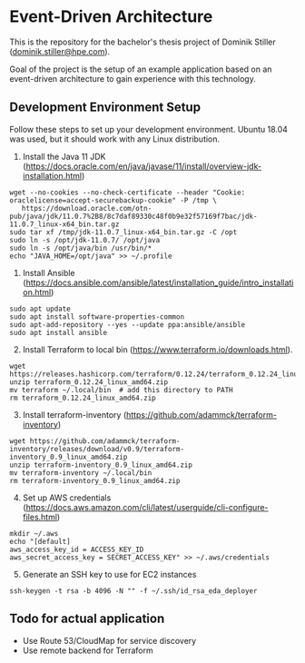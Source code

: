 # Event-Driven Architecture

This is the repository for the bachelor's thesis project of Dominik Stiller (dominik.stiller@hpe.com).

Goal of the project is the setup of an example application based on an event-driven architecture to gain experience with this technology.


## Development Environment Setup

Follow these steps to set up your development environment. Ubuntu 18.04 was used, but it should work with any Linux distribution.

1. Install the Java 11 JDK (https://docs.oracle.com/en/java/javase/11/install/overview-jdk-installation.html)
```
wget --no-cookies --no-check-certificate --header "Cookie: oraclelicense=accept-securebackup-cookie" -P /tmp \
   https://download.oracle.com/otn-pub/java/jdk/11.0.7%2B8/8c7daf89330c48f0b9e32f57169f7bac/jdk-11.0.7_linux-x64_bin.tar.gz
sudo tar xf /tmp/jdk-11.0.7_linux-x64_bin.tar.gz -C /opt
sudo ln -s /opt/jdk-11.0.7/ /opt/java
sudo ln -s /opt/java/bin /usr/bin/*
echo "JAVA_HOME=/opt/java" >> ~/.profile
```

1. Install Ansible (https://docs.ansible.com/ansible/latest/installation_guide/intro_installation.html)
```
sudo apt update
sudo apt install software-properties-common
sudo apt-add-repository --yes --update ppa:ansible/ansible
sudo apt install ansible
```

2. Install Terraform to local bin (https://www.terraform.io/downloads.html). 
```
wget https://releases.hashicorp.com/terraform/0.12.24/terraform_0.12.24_linux_amd64.zip\
unzip terraform_0.12.24_linux_amd64.zip
mv terraform ~/.local/bin  # add this directory to PATH
rm terraform_0.12.24_linux_amd64.zip
```

3. Install terraform-inventory (https://github.com/adammck/terraform-inventory)
```
wget https://github.com/adammck/terraform-inventory/releases/download/v0.9/terraform-inventory_0.9_linux_amd64.zip
unzip terraform-inventory_0.9_linux_amd64.zip
mv terraform-inventory ~/.local/bin
rm terraform-inventory_0.9_linux_amd64.zip
```

4. Set up AWS credentials (https://docs.aws.amazon.com/cli/latest/userguide/cli-configure-files.html)
```
mkdir ~/.aws
echo "[default]
aws_access_key_id = ACCESS_KEY_ID
aws_secret_access_key = SECRET_ACCESS_KEY" >> ~/.aws/credentials
```

5. Generate an SSH key to use for EC2 instances
```
ssh-keygen -t rsa -b 4096 -N "" -f ~/.ssh/id_rsa_eda_deployer
```

## Todo for actual application
* Use Route 53/CloudMap for service discovery
* Use remote backend for Terraform
